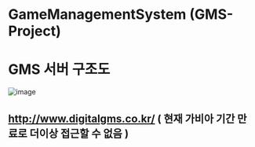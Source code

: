 # GameManagementSystem (GMS-Project)
# GMS 서버 구조도
![image](https://github.com/JeonDaehong/GameManagementSystem/assets/90895144/eea64279-5fb7-49a2-9bcd-8a0f13b908c3)
## http://www.digitalgms.co.kr/ ( 현재 가비아 기간 만료로 더이상 접근할 수 없음 )
